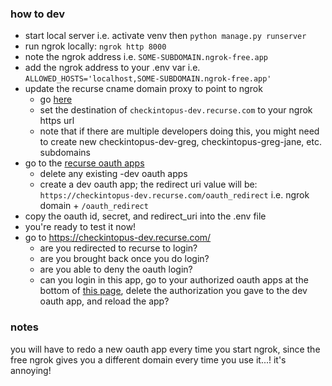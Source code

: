 ### how to dev

- start local server i.e. activate venv then `python manage.py runserver`
- run ngrok locally: `ngrok http 8000`
- note the ngrok address i.e. `SOME-SUBDOMAIN.ngrok-free.app`
- add the ngrok address to your .env var i.e. `ALLOWED_HOSTS='localhost,SOME-SUBDOMAIN.ngrok-free.app'`
- update the recurse cname domain proxy to point to ngrok
  - go [here](https://www.recurse.com/domains)
  - set the destination of `checkintopus-dev.recurse.com` to your ngrok https url
  - note that if there are multiple developers doing this, you might need to create new checkintopus-dev-greg, checkintopus-greg-jane, etc. subdomains
- go to the [recurse oauth apps](https://www.recurse.com/settings/apps)
  - delete any existing -dev oauth apps
  - create a dev oauth app; the redirect uri value will be: `https://checkintopus-dev.recurse.com/oauth_redirect` i.e. ngrok domain + `/oauth_redirect`
- copy the oauth id, secret, and redirect_uri into the .env file
- you're ready to test it now!
- go to https://checkintopus-dev.recurse.com/
  - are you redirected to recurse to login?
  - are you brought back once you do login?
  - are you able to deny the oauth login?
  - can you login in this app, go to your authorized oauth apps at the bottom of [this page](https://www.recurse.com/settings/apps), delete the authorization you gave to the dev oauth app, and reload the app?

### notes

you will have to redo a new oauth app every time you start ngrok, since the free ngrok gives you a different domain every time you use it...! it's annoying!

